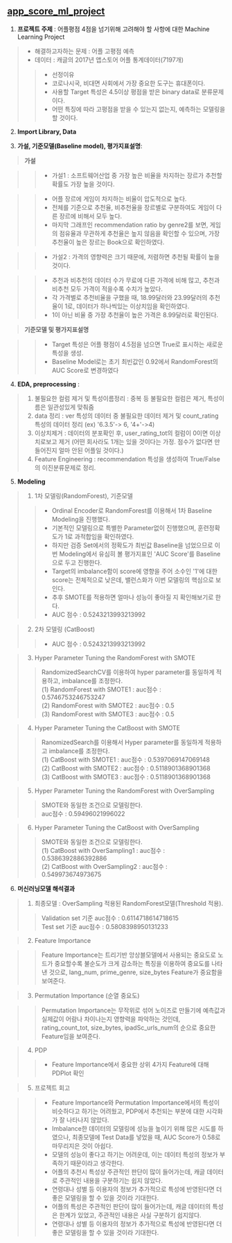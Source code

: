 ## [**app_score_ml_project**](https://github.com/sangahnim/section_project/blob/main/section_2/AI_05_%EC%9D%B4%EC%83%81%EC%95%84_Section2.ipynb)


1. **프로젝트 주제** : 어플평점 4점을 넘기위해 고려해야 할 사항에 대한 Machine Learning Project

>* 해결하고자하는 문제 : 어플 고평점 예측
> * 데이터 : 캐글의 2017년 앱스토어 어플 통계데이터(7197개)
>> * 선정이유
>> * 코로나시국, 비대면 사회에서 가장 중요한 도구는 휴대폰이다.
>> * 사용할 Target 특성은 4.5이상 평점을 받은 binary data로 분류문제이다.
>> * 어떤 특징에 따라 고평점을 받을 수 있는지 없는지, 예측하는 모델링을 할 것이다.


2. **Import Library, Data** 



3. **가설, 기준모델(Baseline model), 평가지표설명**:

> **가설**

>> * 가설1 : 소프트웨어산업 중 가장 높은 비율을 차지하는 장르가 추천할 확률도 가장 높을 것이다.

>> * 어플 장르에 게임이 차지하는 비율이 압도적으로 높다.
>> * 전체를 기준으로 추천율, 비추천율을 장르별로 구분하여도 게임이 다른 장르에 비해서 모두 높다.
>> * 마지막 그래프인 recommendation ratio by genre2를 보면, 게임의 점유율과 무관하게 추천율은 높지 않음을 확인할 수 있으며, 가장 추천율이 높은 장르는 Book으로 확인하였다.


>> * 가설2 : 가격의 영향력은 크기 때문에, 저렴하면 추천될 확률이 높을 것이다.

>> * 추천과 비추천의 데이터 수가 무료에 다른 가격에 비해 많고, 추천과 비추천 모두 가격이 적을수록 수치가 높았다.
>> * 각 가격별로 추천비율을 구했을 때, 18.99달러와 23.99달러의 추천율이 1로, 데이터가 하나씩있는 이상치임을 확인하였다.
>> * 1이 아닌 비율 중 가장 추천율이 높은 가격은 8.99달러로 확인된다.


> **기준모델 및 평가지표설명**

>> * Target 특성은 어플 평점이 4.5점을 넘으면 True로 표시하는 새로운 특성을 생성.
>> * Baseline Model로는 초기 최빈값인 0.92에서 RandomForest의 AUC Score로 변경하였다


4. **EDA, preprocessing** :

>   1) 불필요한 컬럼 제거 및 특성이름정리 : 중복 등 불필요한 컬럼은 제거, 특성이름은 일관성있게 맞춰줌
>   2) data 정리 : ver 특성의 데이터 중 불필요한 데이터 제거 및  count_rating 특성의 데이터 정리 (ex) '6.3.5'-> 6, '4+'->4)
>   3) 이상치제거 : 데이터의 분포확인 후, user_rating_tot의 컬럼이 0이면 이상치로보고 제거 (어떤 회사라도 1개는 있을 것이다는 가정. 점수가 없다면 만들어진지 얼마 안된 어플일 것이다.)
>   4) Feature Engineering : recommendation 특성을 생성하여 True/False의 이진분류문제로 정리.


5. **Modeling**
    
> 1) 1차 모델링(RandomForest), 기준모델
>> * Ordinal Encoder로 RandomForest를 이용해서 1차 Baseline Modeling을 진행했다.
>> * 기본적인 모델링으로 특별한 Parameter없이 진행했으며, 훈련정확도가 1로 과적합임을 확인하였다.
>> * 하지만 검증 Set에서의 정확도가 최빈값 Baseline을 넘었으므로 이번 Modeling에서 유심히 볼 평가지표인 'AUC Score'를 Baseline으로 두고 진행한다.
>> * Target의 imbalance함이 score에 영향을 주어 소수인 '1'에 대한 score는 전체적으로 낮은데, 밸런스화가 이번 모델링의 핵심으로 보인다.
>> * 추후 SMOTE를 적용하면 얼마나 성능이 좋아질 지 확인해보기로 한다.
>> * AUC 점수 : 0.5243213993213992

> 2) 2차 모델링 (CatBoost)
>> *  AUC 점수 : 0.5243213993213992

> 3) Hyper Parameter Tuning the RandomForest with SMOTE
>> RandomizedSearchCV를 이용하여 hyper parameter를 동일하게 적용하고, imbalance를 조정한다.  
>> (1) RandomForest with SMOTE1 : auc점수 :  0.5746753246753247  
>> (2) RandomForest with SMOTE2 : auc점수 :  0.5  
>> (3) RandomForest with SMOTE3 : auc점수 :  0.5  

> 4) Hyper Parameter Tuning the CatBoost with SMOTE
>> RanomizedSearch를 이용해서 Hyper parameter를 동일하게 적용하고 imbalance를 조정한다.  
>> (1) CatBoost with SMOTE1 : auc점수 :  0.5397069147069148  
>> (2) CatBoost with SMOTE2 : auc점수 :  0.5118901368901368  
>> (3) CatBoost with SMOTE3 : auc점수 :  0.5118901368901368  

> 5) Hyper Parameter Tuning the RandomForest with OverSampling
>> SMOTE와 동일한 조건으로 모델링한다.  
>> auc점수 :  0.59496021996022

> 6) Hyper Parameter Tuning the CatBoost with OverSampling
>> SMOTE와 동일한 조건으로 모델링한다.  
>> (1) CatBoost with OverSampling1 : auc점수 :  0.5386392886392886  
>> (2) CatBoost with OverSampling2 : auc점수 :  0.549973674973675  


6. **머신러닝모델 해석결과**

> 1) 최종모델 : OverSampling 적용된 RandomForest모델(Threshold 적용).
>> Validation set 기준 auc점수 :  0.6114718614718615  
>> Test set 기준     auc점수 :  0.5808398950131233

> 2) Feature Importance  

>> Feature Importance는 트리기반 앙상블모델에서 사용되는 중요도로 노드가 중요할수록 불순도가 크게 감소하는 특징을 이용하여 중요도를 나타낸 것으로, lang_num, prime_genre, size_bytes Feature가 중요함을 보여준다.  

> 3) Permutation Importance (순열 중요도)  

>> Permutation Importance는 무작위로 섞어 노이즈로 만들기에 예측값과 실제값이 어람나 차이나는지 영향력을 파악하는 것인데, rating_count_tot, size_bytes, ipadSc_urls_num의 순으로 중요한 Feature임을 보여준다.

> 4) PDP
>> * Feature Importance에서 중요한 상위 4가지 Feature에 대해 PDPlot 확인

> 5) 프로젝트 회고
  
>> * Feature Importance와 Permutation Importance에서의 특성이 비슷하다고 하기는 어려웠고, PDP에서 추천되는 부분에 대한 시각화가 잘 나타나지 않았다. 
>> * Imbalance한 데이터의 모델링에 성능을 높이기 위해 많은 시도를 하였으나, 최종모델에 Test Data를 넣었을 때, AUC Score가 0.58로 마무리지은 것이 아쉽다.
>> * 모델의 성능이 좋다고 하기는 어려운데, 이는 데이터 특성의 정보가 부족하기 때문이라고 생각한다.
>> * 어플의 추천시 특성상 주관적인 판단이 많이 들어가는데, 캐글 데이터로 주관적인 내용을 구분하기는 쉽지 않았다.
>> * 연령대나 성별 등 이용자의 정보가 추가적으로 특성에 반영된다면 더 좋은 모델링을 할 수 있을 것이라 기대한다. 
>> * 어플의 특성은 주관적인 판단이 많이 들어가는데, 캐글 데이터의 특성은 한계가 있었고, 주관적인 내용은 사실 구분하기 쉽지않다.
>> * 연령대나 성별 등 이용자의 정보가 추가적으로 특성에 반영된다면 더 좋은 모델링을 할 수 있을 것이라 기대한다.